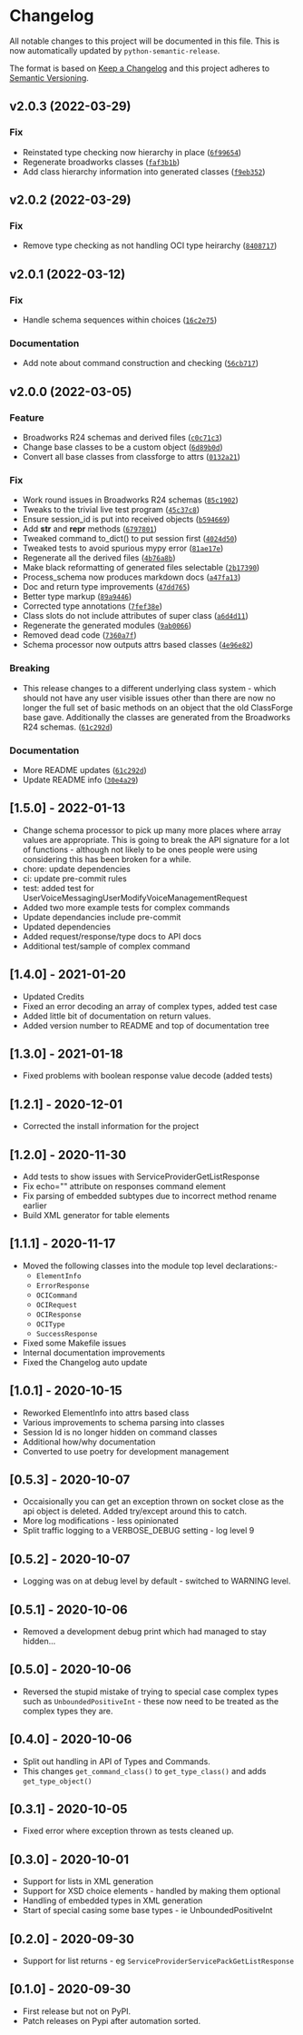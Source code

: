 # Changelog
All notable changes to this project will be documented in this file.
This is now automatically updated by `python-semantic-release`.

The format is based on [Keep a Changelog](http://keepachangelog.com/en/1.0.0/)
and this project adheres to [Semantic Versioning](http://semver.org/spec/v2.0.0.html).

<!--next-version-placeholder-->

## v2.0.3 (2022-03-29)
### Fix
* Reinstated type checking now hierarchy in place ([`6f99654`](https://github.com/nigelm/broadworks_ocip/commit/6f99654a4a3991c527d9ad42035f84a5732f6da4))
* Regenerate broadworks classes ([`faf3b1b`](https://github.com/nigelm/broadworks_ocip/commit/faf3b1b90cc19d902b9b9623946e92ca16f5401d))
* Add class hierarchy information into generated classes ([`f9eb352`](https://github.com/nigelm/broadworks_ocip/commit/f9eb352abf899e62c9bcac870cbc553aae205d26))

## v2.0.2 (2022-03-29)
### Fix
* Remove type checking as not handling OCI type heirarchy ([`8408717`](https://github.com/nigelm/broadworks_ocip/commit/84087174207a9592995807a47d48c5853cd9904b))

## v2.0.1 (2022-03-12)
### Fix
* Handle schema sequences within choices ([`16c2e75`](https://github.com/nigelm/broadworks_ocip/commit/16c2e7509336f59f6af13710ecff6edaa08aa897))

### Documentation
* Add note about command construction and checking ([`56cb717`](https://github.com/nigelm/broadworks_ocip/commit/56cb717cdcc0abc4bc626918985d7d92acf44782))

## v2.0.0 (2022-03-05)
### Feature
* Broadworks R24 schemas and derived files ([`c0c71c3`](https://github.com/nigelm/broadworks_ocip/commit/c0c71c33234806329c48651272cb128b96fd3b27))
* Change base classes to be a custom object ([`6d89b0d`](https://github.com/nigelm/broadworks_ocip/commit/6d89b0dc392cfdb52974641fce2c560d99ae2011))
* Convert all base classes from classforge to attrs ([`0132a21`](https://github.com/nigelm/broadworks_ocip/commit/0132a211337f905918641c9fda548edc396f6e08))

### Fix
* Work round issues in Broadworks R24 schemas ([`85c1902`](https://github.com/nigelm/broadworks_ocip/commit/85c19023eb021edc40086d3dda6079e5586ae7db))
* Tweaks to the trivial live test program ([`45c37c8`](https://github.com/nigelm/broadworks_ocip/commit/45c37c86cd6492a536f36075fb508ba74d31de3f))
* Ensure session_id is put into received objects ([`b594669`](https://github.com/nigelm/broadworks_ocip/commit/b5946695e98ccaf7cc0ec7396c7b0482d09bf07b))
* Add __str__ and __repr__ methods ([`6797801`](https://github.com/nigelm/broadworks_ocip/commit/6797801fcea1743c6307341c34c8c4e111796dfc))
* Tweaked command to_dict() to put session first ([`4024d50`](https://github.com/nigelm/broadworks_ocip/commit/4024d509da3abe90a88233bcb881e87a79a58c01))
* Tweaked tests to avoid spurious mypy error ([`81ae17e`](https://github.com/nigelm/broadworks_ocip/commit/81ae17ebdf3a7d96a232afe01db4d2fe78d76462))
* Regenerate all the derived files ([`4b76a8b`](https://github.com/nigelm/broadworks_ocip/commit/4b76a8b30a84c75019cfeba585dc877b85deba33))
* Make black reformatting of generated files selectable ([`2b17390`](https://github.com/nigelm/broadworks_ocip/commit/2b17390db7759781617b5e31f22c7d8658ba6eb9))
* Process_schema now produces markdown docs ([`a47fa13`](https://github.com/nigelm/broadworks_ocip/commit/a47fa1342b23830772f2b8eda7ee1beb5bcbdb7a))
* Doc and return type improvements ([`47dd765`](https://github.com/nigelm/broadworks_ocip/commit/47dd765ff71705cd30e9b7d0e55fe4b2a9af6807))
* Better type markup ([`89a9446`](https://github.com/nigelm/broadworks_ocip/commit/89a944668c7d7158333ce0953c5a1ffbca4ecf7f))
* Corrected type annotations ([`7fef38e`](https://github.com/nigelm/broadworks_ocip/commit/7fef38e2cdcd806a257d9e8f0132bc42fcf384d8))
* Class slots do not include attributes of super class ([`a6d4d11`](https://github.com/nigelm/broadworks_ocip/commit/a6d4d117f2920f2766b39fe0711a96952b681a6a))
* Regenerate the generated modules ([`9ab0066`](https://github.com/nigelm/broadworks_ocip/commit/9ab0066ec07b1395efc56453eacd72c753bc7001))
* Removed dead code ([`7360a7f`](https://github.com/nigelm/broadworks_ocip/commit/7360a7f397ea2c68977f2f14fba6d6b3135beabe))
* Schema processor now outputs attrs based classes ([`4e96e82`](https://github.com/nigelm/broadworks_ocip/commit/4e96e8200d0146c29f07955bd1797b2b8b931bfa))

### Breaking
* This release changes to a different underlying class system - which should not have any user visible issues other than there are now no longer the full set of basic methods on an object that the old ClassForge base gave.  Additionally the classes are generated from the Broadworks R24 schemas.  ([`61c292d`](https://github.com/nigelm/broadworks_ocip/commit/61c292dc01020d700653f4d30e5c65937a7ddddb))

### Documentation
* More README updates ([`61c292d`](https://github.com/nigelm/broadworks_ocip/commit/61c292dc01020d700653f4d30e5c65937a7ddddb))
* Update README info ([`30e4a29`](https://github.com/nigelm/broadworks_ocip/commit/30e4a29ed2b12024dc62bc0c2f12618409c30ed1))

[1.5.0] - 2022-01-13
--------------------
- Change schema processor to pick up many more places where array values are
  appropriate. This is going to break the API signature for a lot of
  functions - although not likely to be ones people were using considering
  this has been broken for a while.
- chore: update dependencies
- ci: update pre-commit rules
- test: added test for UserVoiceMessagingUserModifyVoiceManagementRequest
- Added two more example tests for complex commands
- Update dependancies include pre-commit
- Updated dependencies
- Added request/response/type docs to API docs
- Additional test/sample of complex command


[1.4.0] - 2021-01-20
--------------------
- Updated Credits
- Fixed an error decoding an array of complex types, added test case
- Added little bit of documentation on return values.
- Added version number to README and top of documentation tree

[1.3.0] - 2021-01-18
--------------------
- Fixed problems with boolean response value decode (added tests)

[1.2.1] - 2020-12-01
--------------------
- Corrected the install information for the project

[1.2.0] - 2020-11-30
--------------------
- Add tests to show issues with ServiceProviderGetListResponse
- Fix echo="" attribute on responses command element
- Fix parsing of embedded subtypes due to incorrect method rename earlier
- Build XML generator for table elements

[1.1.1] - 2020-11-17
--------------------
- Moved the following classes into the module top level declarations:-
    - `ElementInfo`
    - `ErrorResponse`
    - `OCICommand`
    - `OCIRequest`
    - `OCIResponse`
    - `OCIType`
    - `SuccessResponse`
- Fixed some Makefile issues
- Internal documentation improvements
- Fixed the Changelog auto update

[1.0.1] - 2020-10-15
--------------------
- Reworked ElementInfo into attrs based class
- Various improvements to schema parsing into classes
- Session Id is no longer hidden on command classes
- Additional how/why documentation
- Converted to use poetry for development management

[0.5.3] - 2020-10-07
--------------------
- Occaisionally you can get an exception thrown on socket close as the
  api object is deleted.  Added try/except around this to catch.
- More log modifications - less opinionated
- Split traffic logging to a VERBOSE_DEBUG setting - log level 9

[0.5.2] - 2020-10-07
--------------------
- Logging was on at debug level by default - switched to WARNING level.

[0.5.1] - 2020-10-06
--------------------
- Removed a development debug print which had managed to stay hidden...

[0.5.0] - 2020-10-06
--------------------
- Reversed the stupid mistake of trying to special case complex types
  such as ``UnboundedPositiveInt`` - these now need to be treated as
  the complex types they are.

[0.4.0] - 2020-10-06
--------------------
- Split out handling in API of Types and Commands.
- This changes ``get_command_class()`` to ``get_type_class()`` and adds
  ``get_type_object()``

[0.3.1] - 2020-10-05
--------------------
- Fixed error where exception thrown as tests cleaned up.

[0.3.0] - 2020-10-01
--------------------
- Support for lists in XML generation
- Support for XSD choice elements - handled by making them optional
- Handling of embedded types in XML generation
- Start of special casing some base types - ie UnboundedPositiveInt

[0.2.0] - 2020-09-30
--------------------
- Support for list returns - eg ``ServiceProviderServicePackGetListResponse``

[0.1.0] - 2020-09-30
--------------------
- First release but not on PyPI.
- Patch releases on Pypi after automation sorted.
